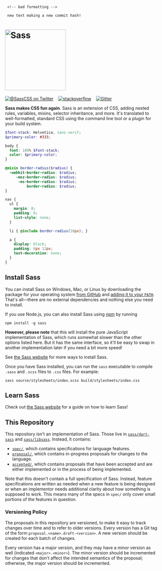      <!-- bad formatting -->
     
     new text making a new commit hash!

<h1><img width="200px" alt="Sass" src="https://rawgit.com/sass/sass-site/main/source/assets/img/logos/logo.svg" /></h1>

[![@SassCSS on Twitter](https://img.shields.io/twitter/follow/SassCSS?label=%40SassCSS&style=social)](https://twitter.com/SassCSS)
&nbsp;&nbsp;
[![stackoverflow](https://img.shields.io/stackexchange/stackoverflow/t/sass?label=Sass%20questions&logo=stackoverflow&style=social)](https://stackoverflow.com/questions/tagged/sass)
&nbsp;&nbsp;
[![Gitter](https://img.shields.io/gitter/room/sass/sass?label=chat&logo=gitter&style=social)](https://gitter.im/sass/sass?utm_source=badge&utm_medium=badge&utm_campaign=pr-badge)

**Sass makes CSS fun again**. Sass is an extension of CSS, adding nested rules,
variables, mixins, selector inheritance, and more. It's translated to
well-formatted, standard CSS using the command line tool or a plugin for your
build system.

```scss
$font-stack: Helvetica, sans-serif;
$primary-color: #333;

body {
  font: 100% $font-stack;
  color: $primary-color;
}

@mixin border-radius($radius) {
  -webkit-border-radius: $radius;
     -moz-border-radius: $radius;
      -ms-border-radius: $radius;
          border-radius: $radius;
}

nav {
  ul {
    margin: 0;
    padding: 0;
    list-style: none;
  }

  li { @include border-radius(10px); }

  a {
    display: block;
    padding: 6px 12px;
    text-decoration: none;
  }
}
```

## Install Sass

You can install Sass on Windows, Mac, or Linux by downloading the package for
your operating system [from GitHub][] and [adding it to your `PATH`][PATH].
That's all—there are no external dependencies and nothing else you need to
install.

[from GitHub]: https://github.com/sass/dart-sass/releases
[PATH]: https://katiek2.github.io/path-doc/

If you use Node.js, you can also install Sass using [npm][] by running

[npm]: https://www.npmjs.com/

```
npm install -g sass
```

**However, please note** that this will install the pure JavaScript
implementation of Sass, which runs somewhat slower than the other options listed
here. But it has the same interface, so it'll be easy to swap in another
implementation later if you need a bit more speed!

See [the Sass website](https://sass-lang.com/install) for more ways to install
Sass.

Once you have Sass installed, you can run the `sass` executable to compile
`.sass` and `.scss` files to `.css` files. For example:

```
sass source/stylesheets/index.scss build/stylesheets/index.css
```

## Learn Sass

Check out [the Sass website](https://sass-lang.com/guide) for a guide on how to
learn Sass!

## This Repository

This repository isn't an implementation of Sass. Those live in
[`sass/dart-sass`][] and [`sass/libsass`][]. Instead, it contains:

[`sass/dart-sass`]: https://github.com/sass/dart-sass
[`sass/libsass`]: https://github.com/sass/libsass

* [`spec/`][], which contains specifications for language features.
* [`proposal/`][], which contains in-progress proposals for changes to the
  language.
* [`accepted/`][], which contains proposals that have been accepted and are
  either implemented or in the process of being implemented.

[`spec/`]: https://github.com/sass/sass/tree/main/spec
[`proposal/`]: https://github.com/sass/sass/tree/main/proposal
[`accepted/`]: https://github.com/sass/sass/tree/main/accepted

Note that this doesn't contain a full specification of Sass. Instead, feature
specifications are written as needed when a new feature is being designed or
when an implementor needs additional clarity about how something is supposed to
work. This means many of the specs in `spec/` only cover small portions of the
features in question.

### Versioning Policy

The proposals in this repository are versioned, to make it easy to track changes
over time and to refer to older versions. Every version has a Git tag of the
form `proposal.<name>.draft-<version>`. A new version should be created for each
batch of changes.

Every version has a major version, and they may have a minor version as well
(indicated `<major>.<minor>`). The minor version should be incremented for
changes that don't affect the intended semantics of the proposal; otherwise, the
major version should be incremented.
